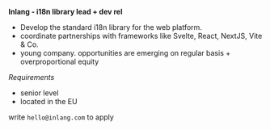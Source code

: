 
**Inlang - i18n library lead + dev rel**

- Develop the standard i18n library for the web platform. 
- coordinate partnerships with frameworks like Svelte, React, NextJS,  Vite & Co.
- young company. opportunities are emerging on regular basis + overproportional equity

_Requirements_

- senior level
- located in the EU

write `hello@inlang.com` to apply
